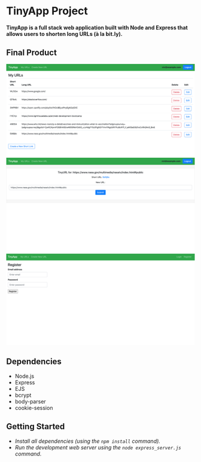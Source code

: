 # TinyApp Project

**TinyApp is a full stack web application built with Node and Express that allows users to shorten long URLs (à la bit.ly).**

## Final Product

!["screenshot of URLs page"](https://github.com/Avivitw/tinyapp/blob/master/docs/urls-page.png?raw=true)
!["screenshot of edit URL page"](https://github.com/Avivitw/tinyapp/blob/master/docs/editurl-page.png?raw=true)
!["screenshot of registration page"](https://github.com/Avivitw/tinyapp/blob/master/docs/register-page.png?raw=true)

## Dependencies

- Node.js
- Express
- EJS
- bcrypt
- body-parser
- cookie-session

## Getting Started

- *Install all dependencies (using the `npm install` command).*
- *Run the development web server using the `node express_server.js` command.*
